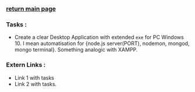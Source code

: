 ### [return main page](../README.md)

### Tasks :
* Create a clear Desktop Application with extended `exe` for PC Windows 10. I mean automatisation for {node.js server(PORT), nodemon, mongod, mongo terminal}. Something analogic with XAMPP.  

### Extern Links :
* Link 1 with tasks
* Link 2 with tasks.

